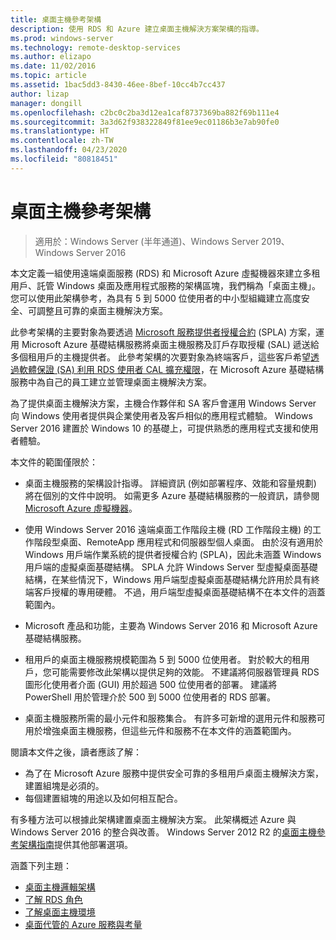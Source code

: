 ```yaml
---
title: 桌面主機參考架構
description: 使用 RDS 和 Azure 建立桌面主機解決方案架構的指導。
ms.prod: windows-server
ms.technology: remote-desktop-services
ms.author: elizapo
ms.date: 11/02/2016
ms.topic: article
ms.assetid: 1bac5dd3-8430-46ee-8bef-10cc4b7cc437
author: lizap
manager: dongill
ms.openlocfilehash: c2bc0c2ba3d12ea1caf8737369ba882f69b111e4
ms.sourcegitcommit: 3a3d62f938322849f81ee9ec01186b3e7ab90fe0
ms.translationtype: HT
ms.contentlocale: zh-TW
ms.lasthandoff: 04/23/2020
ms.locfileid: "80818451"
---
```

# <a name="desktop-hosting-reference-architecture"></a>桌面主機參考架構

>適用於：Windows Server (半年通道)、Windows Server 2019、Windows Server 2016

本文定義一組使用遠端桌面服務 (RDS) 和 Microsoft Azure 虛擬機器來建立多租用戶、託管 Windows 桌面及應用程式服務的架構區塊，我們稱為「桌面主機」。 您可以使用此架構參考，為具有 5 到 5000 位使用者的中小型組織建立高度安全、可調整且可靠的桌面主機解決方案。    
  
此參考架構的主要對象為要透過 [Microsoft 服務提供者授權合約](https://www.microsoft.com/hosting/en/us/licensing/splabenefits.aspx) (SPLA) 方案，運用 Microsoft Azure 基礎結構服務將桌面主機服務及訂戶存取授權 (SAL) 遞送給多個租用戶的主機提供者。 此參考架構的次要對象為終端客戶，這些客戶希望[透過軟體保證 (SA) 利用 RDS 使用者 CAL 擴充權限](https://download.microsoft.com/download/6/B/A/6BA3215A-C8B5-4AD1-AA8E-6C93606A4CFB/Windows_Server_2012_R2_Remote_Desktop_Services_Licensing_Datasheet.pdf)，在 Microsoft Azure 基礎結構服務中為自己的員工建立並管理桌面主機解決方案。   
  
為了提供桌面主機解決方案，主機合作夥伴和 SA 客戶會運用 Windows Server 向 Windows 使用者提供與企業使用者及客戶相似的應用程式體驗。 Windows Server 2016 建置於 Windows 10 的基礎上，可提供熟悉的應用程式支援和使用者體驗。    
  
本文件的範圍僅限於：   
  
* 桌面主機服務的架構設計指導。 詳細資訊 (例如部署程序、效能和容量規劃) 將在個別的文件中說明。 如需更多 Azure 基礎結構服務的一般資訊，請參閱 [Microsoft Azure 虛擬機器](https://azure.microsoft.com/documentation/services/virtual-machines/)。   
  
* 使用 Windows Server 2016 遠端桌面工作階段主機 (RD 工作階段主機) 的工作階段型桌面、RemoteApp 應用程式和伺服器型個人桌面。 由於沒有適用於 Windows 用戶端作業系統的提供者授權合約 (SPLA)，因此未涵蓋 Windows 用戶端的虛擬桌面基礎結構。 SPLA 允許 Windows Server 型虛擬桌面基礎結構，在某些情況下，Windows 用戶端型虛擬桌面基礎結構允許用於具有終端客戶授權的專用硬體。 不過，用戶端型虛擬桌面基礎結構不在本文件的涵蓋範圍內。   
  
* Microsoft 產品和功能，主要為 Windows Server 2016 和 Microsoft Azure 基礎結構服務。   
  
* 租用戶的桌面主機服務規模範圍為 5 到 5000 位使用者。   對於較大的租用戶，您可能需要修改此架構以提供足夠的效能。 不建議將伺服器管理員 RDS 圖形化使用者介面 (GUI) 用於超過 500 位使用者的部署。 建議將 PowerShell 用於管理介於 500 到 5000 位使用者的 RDS 部署。   
  
* 桌面主機服務所需的最小元件和服務集合。 有許多可新增的選用元件和服務可用於增強桌面主機服務，但這些元件和服務不在本文件的涵蓋範圍內。    
  
閱讀本文件之後，讀者應該了解：   
- 為了在 Microsoft Azure 服務中提供安全可靠的多租用戶桌面主機解決方案，建置組塊是必須的。  
- 每個建置組塊的用途以及如何相互配合。  
  
有多種方法可以根據此架構建置桌面主機解決方案。 此架構概述 Azure 與 Windows Server 2016 的整合與改善。 Windows Server 2012 R2 的[桌面主機參考架構指南](https://go.microsoft.com/fwlink/p/?LinkId=517389)提供其他部署選項。    
  
涵蓋下列主題：  
- [桌面主機邏輯架構](Desktop-hosting-logical-architecture.md)  
- [了解 RDS 角色](Understanding-RDS-roles.md)
- [了解桌面主機環境](Understanding-the-desktop-hosting-environment.md)  
- [桌面代管的 Azure 服務與考量](Azure-services-and-considerations-for-desktop-hosting.md)
  
 


